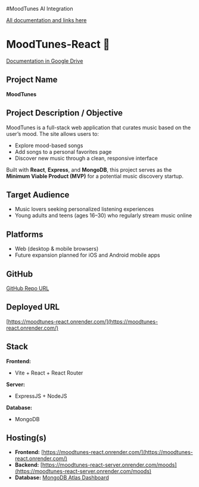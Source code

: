 
#MoodTunes AI Integration

[All documentation and links here](https://drive.google.com/file/d/1p7X_l1ZKHBS5_0pKbCk0GYu-BsMKItTs/view?usp=sharing)



# MoodTunes-React 🎵


[Documentation in Google Drive](https://drive.google.com/drive/folders/1-ZXjqmq2aAhmOJ-cpB-OKLVf5mTRJhRd?usp=drive_link](https://drive.google.com/drive/folders/1-ZXjqmq2aAhmOJ-cpB-OKLVf5mTRJhRd?usp=drive_link))


## Project Name  
**MoodTunes**

## Project Description / Objective  
MoodTunes is a full-stack web application that curates music based on the user’s mood. The site allows users to:  
- Explore mood-based songs  
- Add songs to a personal favorites page  
- Discover new music through a clean, responsive interface  

Built with **React**, **Express**, and **MongoDB**, this project serves as the **Minimum Viable Product (MVP)** for a potential music discovery startup.

## Target Audience  
- Music lovers seeking personalized listening experiences  
- Young adults and teens (ages 16–30) who regularly stream music online  

## Platforms  
- Web (desktop & mobile browsers)  
- Future expansion planned for iOS and Android mobile apps  

## GitHub  
[GitHub Repo URL](https://github.com/dianamontero7/MoodTunes-React)

## Deployed URL  
[https://moodtunes-react.onrender.com/](https://moodtunes-react.onrender.com/)

## Stack  

**Frontend:**  
- Vite + React + React Router 

**Server:**  
- ExpressJS + NodeJS  

**Database:**  
- MongoDB  

## Hosting(s)

- **Frontend:** [https://moodtunes-react.onrender.com/](https://moodtunes-react.onrender.com/)  
- **Backend:** [https://moodtunes-react-server.onrender.com/moods](https://moodtunes-react-server.onrender.com/moods)  
- **Database:** [MongoDB Atlas Dashboard](https://cloud.mongodb.com/v2/68373329d5bf1b1043b60996#/metrics/replicaSet/68373378d9a7cc29527224a5/explorer/MoodTunes/moods/find)


